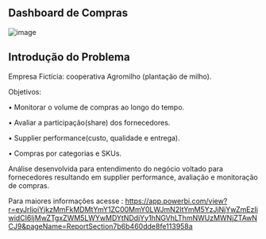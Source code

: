 ## Dashboard de Compras ##

![image](https://user-images.githubusercontent.com/102249253/182931020-18c301b6-922f-473f-bad8-4869abe71920.png)





## Introdução do Problema ##

Empresa Fictícia: cooperativa Agromilho (plantação de milho).

Objetivos:

• Monitorar o volume de compras ao longo do tempo.

• Avaliar a participação(share) dos fornecedores.

• Supplier performance(custo, qualidade e entrega).

• Compras por categorias e SKUs.

Análise desenvolvida para entendimento do negócio voltado para fornecedores resultando em supplier performance, avaliação e monitoração de compras.

Para maiores informações acesse : 
https://app.powerbi.com/view?r=eyJrIjoiYjkzMmFkMDMtYmY1ZC00MmY0LWJmN2ItYmM5YzJjNjYwZmEzIiwidCI6IjMwZTgxZWM5LWYwMDYtNDdjYy1hNGVhLThmNWUzMWNjZTAwNCJ9&pageName=ReportSection7b6b460dde8fe113958a
